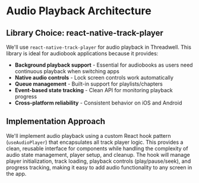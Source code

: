 # Audio Playback Architecture

## Library Choice: react-native-track-player

We'll use `react-native-track-player` for audio playback in Threadwell. This library is ideal for audiobook applications because it provides:

- **Background playback support** - Essential for audiobooks as users need continuous playback when switching apps
- **Native audio controls** - Lock screen controls work automatically
- **Queue management** - Built-in support for playlists/chapters
- **Event-based state tracking** - Clean API for monitoring playback progress
- **Cross-platform reliability** - Consistent behavior on iOS and Android

## Implementation Approach

We'll implement audio playback using a custom React hook pattern (`useAudioPlayer`) that encapsulates all track player logic. This provides a clean, reusable interface for components while handling the complexity of audio state management, player setup, and cleanup. The hook will manage player initialization, track loading, playback controls (play/pause/seek), and progress tracking, making it easy to add audio functionality to any screen in the app.